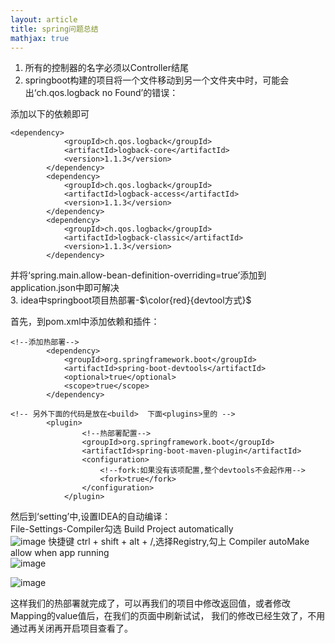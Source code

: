 ```yaml
---
layout: article
title: spring问题总结
mathjax: true
---
```


1. 所有的控制器的名字必须以Controller结尾
2. springboot构建的项目将一个文件移动到另一个文件夹中时，可能会出‘ch.qos.logback no Found’的错误：

添加以下的依赖即可
```
<dependency>
            <groupId>ch.qos.logback</groupId>
            <artifactId>logback-core</artifactId>
            <version>1.1.3</version>
        </dependency>
        <dependency>
            <groupId>ch.qos.logback</groupId>
            <artifactId>logback-access</artifactId>
            <version>1.1.3</version>
        </dependency>
        <dependency>
            <groupId>ch.qos.logback</groupId>
            <artifactId>logback-classic</artifactId>
            <version>1.1.3</version>
        </dependency>
```
并将‘spring.main.allow-bean-definition-overriding=true’添加到application.json中即可解决   
3. idea中springboot项目热部署-$\color{red}{devtool方式}$

首先，到pom.xml中添加依赖和插件：
```
<!--添加热部署-->
        <dependency>
            <groupId>org.springframework.boot</groupId>
            <artifactId>spring-boot-devtools</artifactId>
            <optional>true</optional>
            <scope>true</scope>
        </dependency>

<!-- 另外下面的代码是放在<build>  下面<plugins>里的 -->
        <plugin>
                <!--热部署配置-->
                <groupId>org.springframework.boot</groupId>
                <artifactId>spring-boot-maven-plugin</artifactId>
                <configuration>
                    <!--fork:如果没有该项配置,整个devtools不会起作用-->
                    <fork>true</fork>
                </configuration>
            </plugin>
```
然后到‘setting’中,设置IDEA的自动编译：   
    File-Settings-Compiler勾选 Build Project automatically   
![image](https://user-images.githubusercontent.com/54270073/68909032-fde76080-0787-11ea-8be9-ffb7b7a68f7c.png)
快捷键 ctrl + shift + alt + /,选择Registry,勾上 Compiler autoMake allow when app running    
![image](https://user-images.githubusercontent.com/54270073/68909076-20797980-0788-11ea-8ab5-1df56c36f860.png)

![image](https://user-images.githubusercontent.com/54270073/68909097-35eea380-0788-11ea-81bf-d75a6433bcd1.png)

这样我们的热部署就完成了，可以再我们的项目中修改返回值，或者修改Mapping的value值后，在我们的页面中刷新试试，
我们的修改已经生效了，不用通过再关闭再开启项目查看了。
